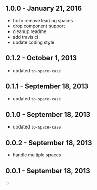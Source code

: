 
1.0.0 - January 21, 2016
------------------------
* fix to remove leading spaces
* drop component support
* cleanup readme
* add travis ci
* update coding style

0.1.2 - October 1, 2013
-----------------------
* updated `to-space-case`

0.1.1 - September 18, 2013
--------------------------
* updated `to-space-case`

0.1.0 - September 18, 2013
--------------------------
* updated `to-space-case`

0.0.2 - September 18, 2013
--------------------------
* handle multiple spaces

0.0.1 - September 18, 2013
--------------------------
:sparkles:

